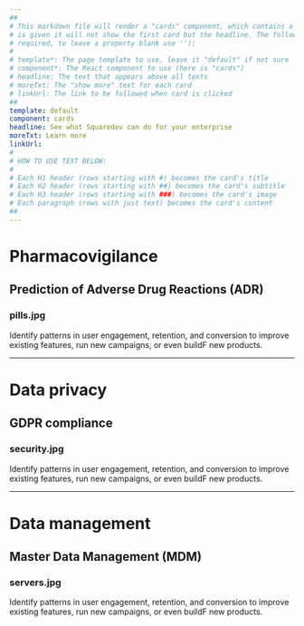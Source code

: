 ```yaml
---
##
# This markdown file will render a "cards" component, which contains a series of cards (2 for each row). If a headline 
# is given it will not show the first card but the headline. The following properties may be set (properties with * are 
# required, to leave a property blank use ''):
#
# template*: The page template to use, leave it "default" if not sure
# component*: The React component to use (here is "cards")
# headline: The text that appears above all texts
# moreTxt: The "show more" text for each card
# linkUrl: The link to be followed when card is clicked 
##
template: default
component: cards
headline: See what Squaredev can do for your enterprise
moreTxt: Learn more
linkUrl: 
#
# HOW TO USE TEXT BELOW:
#
# Each H1 header (rows starting with #) becomes the card's title
# Each H2 header (rows starting with ##) becomes the card's subtitle
# Each H3 header (rows starting with ###) becomes the card's image
# Each paragraph (rows with just text) becomes the card's content
##
---
```


# Pharmacovigilance
## Prediction of Adverse Drug Reactions (ADR)
### pills.jpg

Identify patterns in user engagement, retention, and conversion to improve existing features, run new campaigns, or even buildF new products.

---

# Data privacy
## GDPR compliance
### security.jpg

Identify patterns in user engagement, retention, and conversion to improve existing features, run new campaigns, or even buildF new products.

---

# Data management
## Master Data Management (MDM)
### servers.jpg

Identify patterns in user engagement, retention, and conversion to improve existing features, run new campaigns, or even buildF new products.
